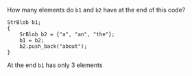 How many elements do ```b1``` and ```b2``` have at the end of this code?
```
StrBlob b1;
{
	SrBlob b2 = {"a", "an", "the"};
	b1 = b2;
	b2.push_back("about");
}
```

At the end ```b1``` has only 3 elements
